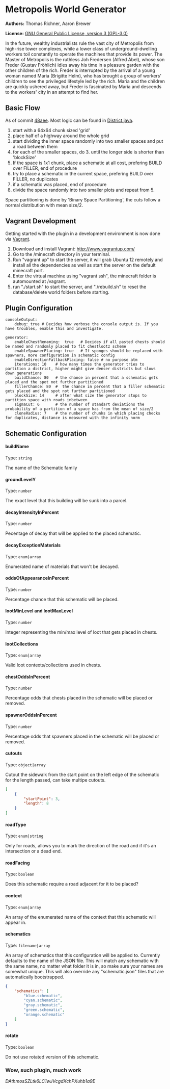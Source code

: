 # Metropolis World Generator

**Authors:** Thomas Richner, Aaron Brewer

**License:** [GNU General Public License, version 3 (GPL-3.0)](http://opensource.org/licenses/gpl-3.0)

In the future, wealthy industrialists rule the vast city of Metropolis from high-rise tower complexes, while a lower class of underground-dwelling workers toil constantly to operate the machines that provide its power. The Master of Metropolis is the ruthless Joh Fredersen (Alfred Abel), whose son Freder (Gustav Fröhlich) idles away his time in a pleasure garden with the other children of the rich. Freder is interrupted by the arrival of a young woman named Maria (Brigitte Helm), who has brought a group of workers' children to see the privileged lifestyle led by the rich. Maria and the children are quickly ushered away, but Freder is fascinated by Maria and descends to the workers' city in an attempt to find her.

## Basic Flow
As of commit [48aee](https://github.com/trichner/Metropolis/commit/48aee8f0a946d5edde7055ba6da30d85cba55de5). Most logic can be found in [District.java](https://github.com/trichner/Metropolis/blob/master/src/ch/k42/ch.k42.metropolis/grid/urbanGrid/districts/District.java).

1. start with a 64x64 chunk sized 'grid'
2. place half of a highway around the whole grid
3. start dividing the inner space randomly into two smaller spaces and put a road between them
4. for each of the smaller spaces, do 3. until the longer side is shorter than 'blockSize'
5. If the space is 1x1 chunk, place a schematic at all cost, prefering BUILD over FILLER, end of procedure
6. try to place a schematic in the current space, prefering BUILD over FILLER, no duplicates
7. if a schematic was placed, end of procedure
8. divide the space randomly into two smaller plots and repeat from 5. 
 

Space partitioning is done by 'Binary Space Partitioning', the cuts follow a normal distribution with mean size/2.

## Vagrant Development
Getting started with the plugin in a development environment is now done via [Vagrant](http://www.vagrantup.com/).

1. Download and install Vagrant: http://www.vagrantup.com/
2. Go to the /minecraft directory in your terminal.
3. Run "vagrant up" to start the server, it will grab Ubuntu 12 remotely and install all the dependencies as well as start the server on the default minecraft port.
4. Enter the virtual machine using "vagrant ssh", the minecraft folder is automounted at /vagrant.
5. run "./start.sh" to start the server, and "./rebuild.sh" to reset the database/delete world folders before starting.
 
## Plugin Configuration

```
consoleOutput:
    debug: true # Decides how verbose the console output is. If you have troubles, enable this and investigate.

generator:
    enableChestRenaming:  true   # Decides if all pasted chests should be named and randomly placed to fit chestlootz scheme
    enableSpawnerPlacing: true   # If sponges should be replaced with spawners, more configuration in schematic config
    enableDirectionFallbackPlacing: false # no purpose atm
    iterations: 10    # how many times the generator tries to partition a district, higher might give denser districts but slows down generations
    buildChance: 80   # the chance in percent that a schematic gets placed and the spot not further partitioned
    fillerChance: 80  #  the chance in percent that a filler schematic gets placed and the spot not further partitioned
    blockSize: 14     # after what size the generator stops to partition space with roads inbetween
    sigmaCut: 6       # the number of standart deviations the probability of a partition of a space has from the mean of size/2
    cloneRadius: 7    # the number of chunks in which placing checks for duplicates, distance is measured with the infinity norm
```

## Schematic Configuration

#### buildName

Type: `string`

The name of the Schematic family

#### groundLevelY

Type: `number`

The exact level that this building will be sunk into a parcel.

#### decayIntensityInPercent

Type: `number`

Pecentage of decay that will be applied to the placed schematic.

#### decayExceptionMaterials

Type: `enum|array`

Enumerated name of materials that won't be decayed.

#### oddsOfAppearanceInPercent

Type: `number`

Percentage chance that this schematic will be placed.

#### lootMinLevel and lootMaxLevel

Type: `number`

Integer representing the min/max level of loot that gets placed in chests.

#### lootCollections

Type: `enum|array`

Valid loot contexts/collections used in chests.

#### chestOddsInPercent

Type: `number`

Percentage odds that chests placed in the schematic will be placed or removed.

#### spawnerOddsInPercent

Type: `number`

Percentage odds that spawners placed in the schematic will be placed or removed.

#### cutouts

Type: `object|array`

Cutout the sidewalk from the start point on the left edge of the schematic for the length passed, can take multipe cutouts.

```json
[
    {
        "startPoint": 3,
        "length": 8
    }
]
```

#### roadType

Type: `enum|string`

Only for roads, allows you to mark the direction of the road and if it's an intersection or a dead end.

#### roadFacing

Type: `boolean`

Does this schematic require a road adjacent for it to be placed?

#### context

Type: `enum|array`

An array of the enumerated name of the context that this schematic will appear in.

#### schematics

Type: `filename|array`

An array of schematics that this configuration will be applied to. Currently defaults to the name of the JSON file.
This will match any schematic with the same name, no matter what folder it is in, so make sure your names are somewhat unique.
This will also override any "schematic.json" files that are automatically bootstrapped.

```json
{
    "schematics": [
        "blue.schematic",
        "cyan.schematic",
        "gray.schematic",
        "green.schematic",
        "orange.schematic"
    ]
}
```

#### rotate

Type: `boolean`

Do not use rotated version of this schematic.

### Wow, such plugin, much work

_DAthmosSZLtk6LC1wJVcgdXchPXuhb1a9E_
